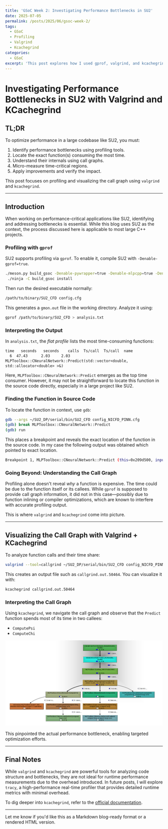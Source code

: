 ```yaml
---
title: 'GSoC Week 2: Investigating Performance Bottlenecks in SU2'
date: 2025-07-05
permalink: /posts/2025/06/gsoc-week-2/
tags:
  - GSoC
  - Profiling
  - Valgrind
  - Kcachegrind
categories:
  - GSoC
excerpt: 'This post explores how I used gprof, valgrind, and kcachegrind to identify and analyze performance bottlenecks in SU2, focusing on the neural network module. The approach is generalizable to other large C++ projects.'
---
```


# Investigating Performance Bottlenecks in SU2 with Valgrind and KCachegrind

## TL;DR

To optimize performance in a large codebase like SU2, you must:

1. Identify performance bottlenecks using profiling tools.
2. Locate the exact function(s) consuming the most time.
3. Understand their internals using call graphs.
4. Micro-measure time-critical regions.
5. Apply improvements and verify the impact.

This post focuses on profiling and visualizing the call graph using `valgrind` and `kcachegrind`.

---

## Introduction

When working on performance-critical applications like SU2, identifying and addressing bottlenecks is essential. While this blog uses SU2 as the context, the process discussed here is applicable to most large C++ projects.

### Profiling with `gprof`

SU2 supports profiling via `gprof`. To enable it, compile SU2 with `-Denable-gprof=true`.

```bash
./meson.py build_gsoc -Denable-pywrapper=true -Denable-mlpcpp=true -Denable-gprof=true --prefix=/home/divyaprakash/SU2_DP
 ./ninja -C build_gsoc install
```

Then run the desired executable normally:

```bash
/path/to/binary/SU2_CFD config.cfg
```

This generates a `gmon.out` file in the working directory. Analyze it using:

```bash
gprof /path/to/binary/SU2_CFD > analysis.txt
```

### Interpreting the Output

In `analysis.txt`, the *flat profile* lists the most time-consuming functions:

```
time   seconds   seconds    calls  Ts/call  Ts/call  name    
  6  47.43      2.03     2.03                             MLPToolbox::CNeuralNetwork::Predict(std::vector<double, std::allocator<double> >&)
```

Here, `MLPToolbox::CNeuralNetwork::Predict` emerges as the top time consumer. However, it may not be straightforward to locate this function in the source code directly, especially in a large project like SU2.

### Finding the Function in Source Code

To locate the function in context, use `gdb`:

```bash
gdb --args ~/SU2_DP/serial/bin/SU2_CFD config_NICFD_PINN.cfg
(gdb) break MLPToolbox::CNeuralNetwork::Predict
(gdb) run
```

This places a breakpoint and reveals the exact location of the function in the source code. In my case the following output was obtained which pointed to exact location.

```bash
Breakpoint 1, MLPToolbox::CNeuralNetwork::Predict (this=0x209d500, inputs=std::vector of length 2, capacity 2 = {...}) at ../SU2_CFD/src/fluid/../../include/fluid/../../../subprojects/MLPCpp/include/CNeuralNetwork.hpp:651
```

### Going Beyond: Understanding the Call Graph

Profiling alone doesn't reveal *why* a function is expensive. The time could be due to the function itself or its callees. While `gprof` is supposed to provide call graph information, it did not in this case—possibly due to function inlining or compiler optimizations, which are known to interfere with accurate profiling output.

This is where `valgrind` and `kcachegrind` come into picture.

---

## Visualizing the Call Graph with Valgrind + KCachegrind

To analyze function calls and their time share:

```bash
valgrind --tool=callgrind ~/SU2_DP/serial/bin/SU2_CFD config_NICFD_PINN.cfg
```

This creates an output file such as `callgrind.out.50464`. You can visualize it with:

```bash
kcachegrind callgrind.out.50464
```

### Interpreting the Call Graph

Using `kcachegrind`, we navigate the call graph and observe that the `Predict` function spends most of its time in two callees:


* `ComputePsi`
* `ComputeChi`

![Call Graph](/images/call_graph.png)

This pinpointed the actual performance bottleneck, enabling targeted optimization efforts.

---

## Final Notes

While `valgrind` and `kcachegrind` are powerful tools for analyzing code structure and bottlenecks, they are not ideal for runtime performance measurements due to the overhead introduced. In future posts, I will explore `tracy`, a high-performance real-time profiler that provides detailed runtime metrics with minimal overhead.

To dig deeper into `kcachegrind`, refer to the [official documentation](https://kcachegrind.github.io/html/Home.html).

---

Let me know if you'd like this as a Markdown blog-ready format or a rendered HTML version.
